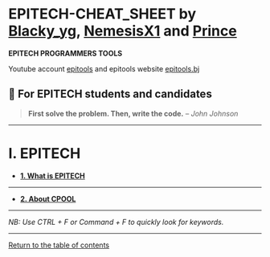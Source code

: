 
# EPITECH-CHEAT_SHEET by [Blacky_yg](https://github.com/blacky-yg), [NemesisX1](https://github.com/NemesisX1) and [Prince](https://github.com/CMasterp)

**EPITECH PROGRAMMERS TOOLS**

Youtube account [epitools]() and epitools website [epitools.bj]()

## :robot: For EPITECH students and candidates

> **First solve the problem. Then, write the code.** – *John Johnson*

---
# I. EPITECH

* **[1. What is EPITECH]()**

---
* **[2. About CPOOL]()**      

---

*NB: Use CTRL + F or Command + F to quickly look for keywords.*

---
[Return to the table of contents](https://github.com/epitools2024/EPITECH-CHEAT_SHEET)